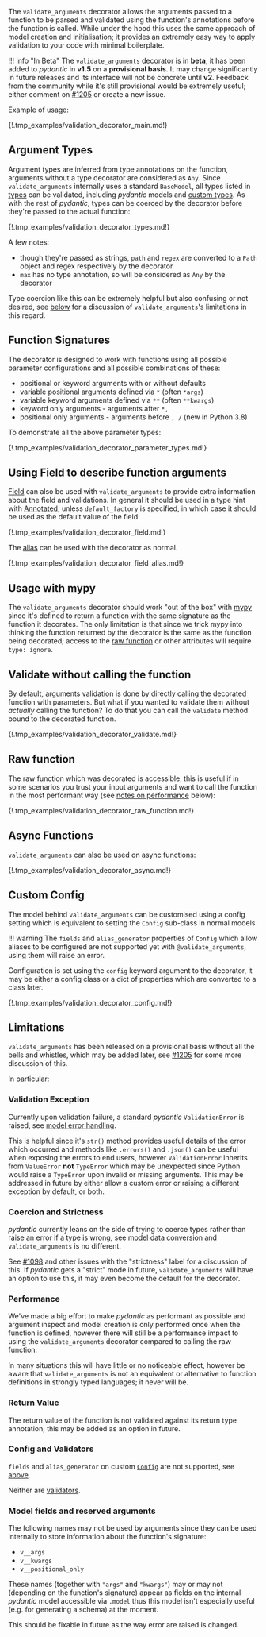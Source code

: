 The `validate_arguments` decorator allows the arguments passed to a function to be parsed and validated using
the function's annotations before the function is called. While under the hood this uses the same approach of model
creation and initialisation; it provides an extremely easy way to apply validation to your code with minimal
boilerplate.

!!! info "In Beta"
    The `validate_arguments` decorator is in **beta**, it has been added to *pydantic* in **v1.5** on a
    **provisional basis**. It may change significantly in future releases and its interface will not be concrete
    until **v2**. Feedback from the community while it's still provisional would be extremely useful; either comment
    on [#1205](https://github.com/pydantic/pydantic/issues/1205) or create a new issue.

Example of usage:

{!.tmp_examples/validation_decorator_main.md!}

## Argument Types

Argument types are inferred from type annotations on the function, arguments without a type decorator are considered
as `Any`. Since `validate_arguments` internally uses a standard `BaseModel`, all types listed in
[types](types.md) can be validated, including *pydantic* models and [custom types](types.md#custom-data-types).
As with the rest of *pydantic*, types can be coerced by the decorator before they're passed to the actual function:

{!.tmp_examples/validation_decorator_types.md!}

A few notes:

- though they're passed as strings, `path` and `regex` are converted to a `Path` object and regex respectively
by the decorator
- `max` has no type annotation, so will be considered as `Any` by the decorator

Type coercion like this can be extremely helpful but also confusing or not desired,
see [below](#coercion-and-strictness) for a discussion of `validate_arguments`'s limitations in this regard.

## Function Signatures

The decorator is designed to work with functions using all possible parameter configurations and all possible
combinations of these:

* positional or keyword arguments with or without defaults
* variable positional arguments defined via `*` (often `*args`)
* variable keyword arguments defined via `**` (often `**kwargs`)
* keyword only arguments - arguments after `*,`
* positional only arguments - arguments before `, /` (new in Python 3.8)

To demonstrate all the above parameter types:

{!.tmp_examples/validation_decorator_parameter_types.md!}

## Using Field to describe function arguments

[Field](schema.md#field-customisation) can also be used with `validate_arguments` to provide extra information about
the field and validations. In general it should be used in a type hint with
[Annotated](schema.md#typingannotated-fields), unless `default_factory` is specified, in which case it should be used
as the default value of the field:

{!.tmp_examples/validation_decorator_field.md!}

The [alias](model_config.md#alias-precedence) can be used with the decorator as normal.

{!.tmp_examples/validation_decorator_field_alias.md!}


## Usage with mypy

The `validate_arguments` decorator should work "out of the box" with [mypy](http://mypy-lang.org/) since it's
defined to return a function with the same signature as the function it decorates. The only limitation is that
since we trick mypy into thinking the function returned by the decorator is the same as the function being
decorated; access to the [raw function](#raw-function) or other attributes will require `type: ignore`.

## Validate without calling the function

By default, arguments validation is done by directly calling the decorated function with parameters.
But what if you wanted to validate them without *actually* calling the function?
To do that you can call the `validate` method bound to the decorated function.

{!.tmp_examples/validation_decorator_validate.md!}

## Raw function

The raw function which was decorated is accessible, this is useful if in some scenarios you trust your input
arguments and want to call the function in the most performant way (see [notes on performance](#performance) below):

{!.tmp_examples/validation_decorator_raw_function.md!}

## Async Functions

`validate_arguments` can also be used on async functions:

{!.tmp_examples/validation_decorator_async.md!}

## Custom Config

The model behind `validate_arguments` can be customised using a config setting which is equivalent to
setting the `Config` sub-class in normal models.

!!! warning
    The `fields` and `alias_generator` properties of `Config` which allow aliases to be configured are not supported
    yet with `@validate_arguments`, using them will raise an error.

Configuration is set using the `config` keyword argument to the decorator, it may be either a config class
or a dict of properties which are converted to a class later.

{!.tmp_examples/validation_decorator_config.md!}

## Limitations

`validate_arguments` has been released on a provisional basis without all the bells and whistles, which may
be added later, see [#1205](https://github.com/pydantic/pydantic/issues/1205) for some more discussion of this.

In particular:

### Validation Exception

Currently upon validation failure, a standard *pydantic* `ValidationError` is raised,
see [model error handling](models.md#error-handling).

This is helpful since it's `str()` method provides useful details of the error which occurred and methods like
`.errors()` and `.json()` can be useful when exposing the errors to end users, however `ValidationError` inherits
from `ValueError` **not** `TypeError` which may be unexpected since Python would raise a `TypeError` upon invalid
or missing arguments. This may be addressed in future by either allow a custom error or raising a different
exception by default, or both.

### Coercion and Strictness

*pydantic* currently leans on the side of trying to coerce types rather than raise an error if a type is wrong,
see [model data conversion](models.md#data-conversion) and `validate_arguments` is no different.

See [#1098](https://github.com/pydantic/pydantic/issues/1098) and other issues with the "strictness" label
for a discussion of this. If *pydantic* gets a "strict" mode in future, `validate_arguments` will have an option
to use this, it may even become the default for the decorator.

### Performance

We've made a big effort to make *pydantic* as performant as possible
and argument inspect and model creation is only performed once when the function is defined, however
there will still be a performance impact to using the `validate_arguments` decorator compared to
calling the raw function.

In many situations this will have little or no noticeable effect, however be aware that
`validate_arguments` is not an equivalent or alternative to function definitions in strongly typed languages;
it never will be.

### Return Value

The return value of the function is not validated against its return type annotation, this may be added as an option
in future.

### Config and Validators

`fields` and `alias_generator` on custom [`Config`](model_config.md) are not supported, see [above](#custom-config).

Neither are [validators](validators.md).

### Model fields and reserved arguments

The following names may not be used by arguments since they can be used internally to store information about
the function's signature:

* `v__args`
* `v__kwargs`
* `v__positional_only`

These names (together with `"args"` and `"kwargs"`) may or may not (depending on the function's signature) appear as
fields on the internal *pydantic* model accessible via `.model` thus this model isn't especially useful
(e.g. for generating a schema) at the moment.

This should be fixable in future as the way error are raised is changed.
